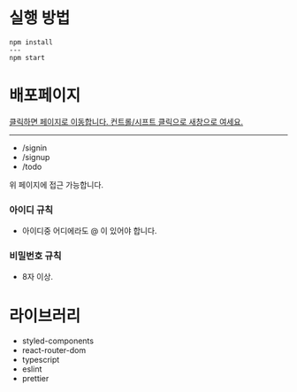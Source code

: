 # 실행 방법

```npm
npm install
---
npm start
```

# 배포페이지

[클릭하면 페이지로 이동합니다. 컨트롤/시프트 클릭으로 새창으로 여세요.](https://webdevfront.com/)

<hr/>

- /signin
- /signup
- /todo

위 페이지에 접근 가능합니다.

### 아이디 규칙

- 아이디중 어디에라도 @ 이 있어야 합니다.

### 비밀번호 규칙

- 8자 이상.

# 라이브러리

- styled-components
- react-router-dom
- typescript
- eslint
- prettier
